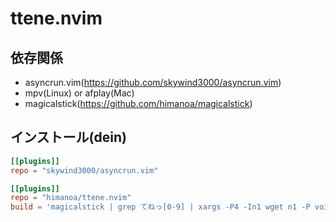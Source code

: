 # ttene.nvim

## 依存関係

- asyncrun.vim(https://github.com/skywind3000/asyncrun.vim)
- mpv(Linux) or afplay(Mac)
- magicalstick(https://github.com/himanoa/magicalstick)

## インストール(dein)

```dein.toml
[[plugins]]
repo = "skywind3000/asyncrun.vim"

[[plugins]]
repo = "himanoa/ttene.nvim"
build = 'magicalstick | grep てねっ[0-9] | xargs -P4 -In1 wget n1 -P voices/'
```
